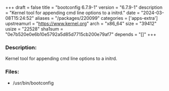 +++
draft = false
title = "bootconfig 6.7.9-1"
version = "6.7.9-1"
description = "Kernel tool for appending cmd line options to a initrd."
date = "2024-03-08T15:24:52"
aliases = "/packages/220099"
categories = ['apps-extra']
upstreamurl = "https://www.kernel.org"
arch = "x86_64"
size = "39412"
usize = "22528"
sha1sum = "0e7b520e0e6b10e5792a5d85d7715cb200e79af7"
depends = "[]"
+++
### Description: 
Kernel tool for appending cmd line options to a initrd.

### Files: 
* /usr/bin/bootconfig

